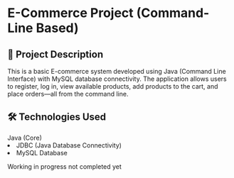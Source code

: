 # E-Commerce Project (Command-Line Based)
<h2> 📌 Project Description </h2>
<p>This is a basic E-commerce system developed using Java (Command Line Interface) with MySQL database connectivity. The application allows users to register, log in, view available products, add products to the cart, and place orders—all from the command line.
</p>
<h2> 🛠 Technologies Used </h2>
<ul)
<li> Java (Core)</li>

<li> JDBC (Java Database Connectivity) </li>

<li> MySQL Database </li>
</ul>
<p> Working in progress not completed yet </p>
